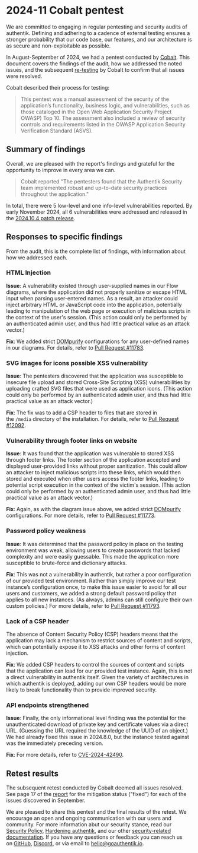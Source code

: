 # 2024-11 Cobalt pentest

We are committed to engaging in regular pentesting and security audits of authentik. Defining and adhering to a cadence of external testing ensures a stronger probability that our code base, our features, and our architecture is as secure and non-exploitable as possible.

In August-September of 2024, we had a pentest conducted by [Cobalt](https://www.cobalt.io). This document covers the findings of the audit, how we addressed the noted issues, and the subsequent [re-testing](https://github.com/goauthentik/website/src/resources/final_fullReport_authentik-cobalt-test-instance-august-2024-pt26135.pdf) by Cobalt to confirm that all issues were resolved.

Cobalt described their process for testing:

> This pentest was a manual assessment of the security of the application’s functionality, business logic, and vulnerabilities, such as those cataloged in the Open Web Application Security Project OWASP) Top 10. The assessment also included a review of security controls and requirements listed in the OWASP Application Security Verification Standard (ASVS).

## Summary of findings

Overall, we are pleased with the report's findings and grateful for the opportunity to improve in every area we can.

> Cobalt reported "The pentesters found that the Authentik Security team implemented robust and up-to-date security practices throughout the application."

In total, there were 5 low-level and one info-level vulnerabilities reported. By early November 2024, all 6 vulnerabilities were addressed and released in the [2024.10.4 patch release](https://docs.goauthentik.io/docs/releases/2024.10#fixed-in-2024103).

## Responses to specific findings

From the audit, this is the complete list of findings, with information about how we addressed each.

### HTML Injection

**Issue**: A vulnerability existed through user-supplied names in our Flow diagrams, where the application did not properly sanitize or escape HTML input when parsing user-entered names. As a result, an attacker could inject arbitrary HTML or JavaScript code into the application, potentially leading to manipulation of the web page or execution of malicious scripts in the context of the user's session. (This action could only be performed by an authenticated admin user, and thus had little practical value as an attack vector.)

**Fix**: We added strict [DOMpurify](https://github.com/cure53/DOMPurify) configurations for any user-defined names in our diagrams. For details, refer to [Pull Request #11783](https://github.com/goauthentik/authentik/pull/11783).

### SVG images for icons possible XSS vulnerability

**Issue**: The pentesters discovered that the application was susceptible to insecure file upload and stored Cross-Site Scripting (XSS) vulnerabilities by uploading crafted SVG files that were used as application icons. (This action could only be performed by an authenticated admin user, and thus had little practical value as an attack vector.)

**Fix**: The fix was to add a CSP header to files that are stored in the `/media` directory of the installation. For details, refer to [Pull Request #12092](https://github.com/goauthentik/authentik/pull/12092).

### Vulnerability through footer links on website

**Issue**: It was found that the application was vulnerable to stored XSS through footer links. The footer section of the application accepted and displayed user-provided links without proper sanitization. This could allow an attacker to inject malicious scripts into these links, which would then stored and executed when other users access the footer links, leading to potential script execution in the context of the victim's session. (This action could only be performed by an authenticated admin user, and thus had little practical value as an attack vector.)

**Fix**: Again, as with the diagram issue above, we added strict [DOMpurify](https://github.com/cure53/DOMPurify) configurations. For more details, refer to [Pull Request #11773](https://github.com/goauthentik/authentik/pull/11773).

### Password policy weakness

**Issue**: It was determined that the password policy in place on the testing environment was weak, allowing users to create passwords that lacked complexity and were easily guessable. This made the application more susceptible to brute-force and dictionary attacks.

**Fix**: This was not a vulnerability in authentik, but rather a poor configuration of our provided test environment. Rather than simply improve our test instance’s configuration once, to make this issue easier to avoid for all our users and customers, we added a strong default password policy that applies to all new instances. (As always, admins can still configure their own custom policies.) For more details, refer to [Pull Request #11793](https://github.com/goauthentik/authentik/pull/11793).

### Lack of a CSP header

The absence of Content Security Policy (CSP) headers means that the application may lack a mechanism to restrict sources of content and scripts, which can potentially expose it to XSS attacks and other forms of content injection.

**Fix**: We added CSP headers to control the sources of content and scripts that the application can load for our provided test instance. Again, this is not a direct vulnerability in authentik itself. Given the variety of architectures in which authentik is deployed, adding our own CSP headers would be more likely to break functionality than to provide improved security.

### API endpoints strengthened

**Issue**: Finally, the only informational level finding was the potential for the unauthenticated download of private key and certificate values via a direct URL. (Guessing the URL required the knowledge of the UUID of an object.) We had already fixed this issue in 2024.8.0, but the instance tested against was the immediately preceding version.

**Fix**: For more details, refer to [CVE-2024-42490](https://docs.goauthentik.io/docs/security/cves/CVE-2024-42490).

## Retest results

The subsequent retest conducted by Cobalt deemed all issues resolved. See page 17 of the [report](https://github.com/goauthentik/website/src/resources/final_fullReport_authentik-cobalt-test-instance-august-2024-pt26135.pdf) for the mitigation status ("fixed") for each of the issues discovered in September.

We are pleased to share this pentest and the final results of the retest. We encourage an open and ongoing communication with our users and community. For more information abut our security stance, read our [Security Policy](https://docs.goauthentik.io/docs/security/policy), [Hardening authentik](https://docs.goauthentik.io/docs/security/security-hardening), and our other [security-related documentation](https://docs.goauthentik.io/docs/security). If you have any questions or feedback you can reach us on [GitHub](https://github.com/goauthentik/authentik), [Discord](https://discord.com/channels/809154715984199690/809154716507963434), or via email to [hello@goauthentik.io](mailto:hello@goauthentik.io).
